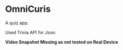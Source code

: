 # OmniCuris
A quiz app.

Used Trivia API for Json.

**Video Snapshot Missing as not tested on Real Device**

